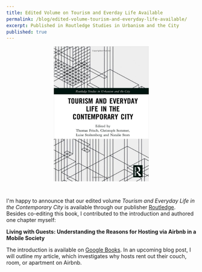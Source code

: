 ```yaml
---
title: Edited Volume on Tourism and Everday Life Available
permalink: /blog/edited-volume-tourism-and-everyday-life-available/
excerpt: Published in Routledge Studies in Urbanism and the City
published: true
---
```


<p align="center" style="margin-bottom: 30pt;">
    <a href="/assets/images/cover_tourism-and-everyday-life.png" target="_blank"><img alt="Cover" src="/assets/images/cover_tourism-and-everyday-life.png" style="width: 50%;"/></a>
    <br/>
</p>

I'm happy to announce that our edited volume *Tourism and Everyday Life in the Contemporary City* is available through our publisher <a href="https://www.routledge.com/Tourism-and-Everyday-Life-in-the-Contemporary-City-1st-Edition/Frisch-Sommer-Stoltenberg-Stors/p/book/9781138580725#" target="_blank"> Routledge</a>. Besides co-editing this book, I contributed to the introduction and authored one chapter myself:

**Living with Guests: Understanding the Reasons for Hosting via Airbnb in a Mobile Society**

The introduction is available on <a href="https://books.google.de/books?id=88uGDwAAQBAJ&lpg=PP1&dq=Tourism%20and%20Everyday%20Life%20in%20the%20Contemporary%20City&pg=PT17#v=onepage&q&f=false" target="_blank">Google Books</a>. In an upcoming blog post, I will outline my article, which investigates why hosts rent out their couch, room, or apartment on Airbnb.
